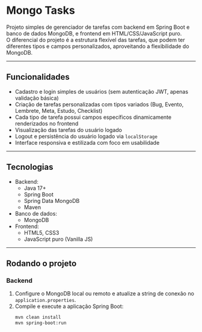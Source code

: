 # Mongo Tasks

Projeto simples de gerenciador de tarefas com backend em Spring Boot e banco de dados MongoDB, e frontend em HTML/CSS/JavaScript puro.  
O diferencial do projeto é a estrutura flexível das tarefas, que podem ter diferentes tipos e campos personalizados, aproveitando a flexibilidade do MongoDB.

---

## Funcionalidades

- Cadastro e login simples de usuários (sem autenticação JWT, apenas validação básica)
- Criação de tarefas personalizadas com tipos variados (Bug, Evento, Lembrete, Meta, Estudo, Checklist)
- Cada tipo de tarefa possui campos específicos dinamicamente renderizados no frontend
- Visualização das tarefas do usuário logado
- Logout e persistência do usuário logado via `localStorage`
- Interface responsiva e estilizada com foco em usabilidade

---

## Tecnologias

- Backend:
  - Java 17+
  - Spring Boot
  - Spring Data MongoDB
  - Maven
- Banco de dados:
  - MongoDB
- Frontend:
  - HTML5, CSS3
  - JavaScript puro (Vanilla JS)
  
---

## Rodando o projeto

### Backend

1. Configure o MongoDB local ou remoto e atualize a string de conexão no `application.properties`.
2. Compile e execute a aplicação Spring Boot:
   ```bash
   mvn clean install
   mvn spring-boot:run
